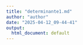 ```yaml
---
title: "determinante1.md"
author: "author"
date: "2025-04-12_09-44-41"
output:
  html_document: default
---
```

